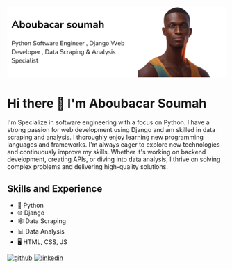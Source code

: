 
![](https://github.com/Abusooma/Abusooma/blob/main/person.png)
# Hi there 👋 I'm Aboubacar Soumah
I'm Specialize in software engineering with a focus on Python. I have a strong passion for web development using Django and am skilled in data scraping and analysis.
I thoroughly enjoy learning new programming languages and frameworks.
I'm always eager to explore new technologies and continuously improve my skills. Whether it's working on backend development, creating APIs, or diving into data analysis, I thrive on solving complex problems and delivering high-quality solutions.

## Skills and Experience
* 🐍 Python
* 🌐 Django
* 🕸️ Data Scraping
* 📊 Data Analysis
* 🖥️ HTML, CSS, JS

[<img src='https://cdn.jsdelivr.net/npm/simple-icons@3.0.1/icons/github.svg' alt='github' height='40'>](https://github.com/https://github.com/Abusooma)  [<img src='https://cdn.jsdelivr.net/npm/simple-icons@3.0.1/icons/linkedin.svg' alt='linkedin' height='40'>](https://www.linkedin.com/in/https://www.linkedin.com/in/aboubacarsoumah//)  

